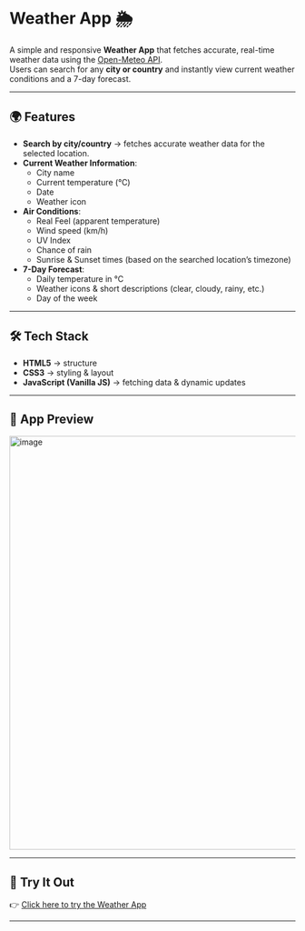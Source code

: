 # Weather App 🌦️

A simple and responsive **Weather App** that fetches accurate, real-time weather data using the [Open-Meteo API](https://open-meteo.com/).  
Users can search for any **city or country** and instantly view current weather conditions and a 7-day forecast.

---

## 🌍 Features

- **Search by city/country** → fetches accurate weather data for the selected location.  
- **Current Weather Information**:
  - City name
  - Current temperature (°C)
  - Date
  - Weather icon
- **Air Conditions**:
  - Real Feel (apparent temperature)
  - Wind speed (km/h)
  - UV Index
  - Chance of rain
  - Sunrise & Sunset times (based on the searched location’s timezone)
- **7-Day Forecast**:
  - Daily temperature in °C
  - Weather icons & short descriptions (clear, cloudy, rainy, etc.)
  - Day of the week

---

## 🛠️ Tech Stack

- **HTML5** → structure  
- **CSS3** → styling & layout  
- **JavaScript (Vanilla JS)** → fetching data & dynamic updates  

---

## 📸 App Preview

<img width="1358" height="728" alt="image" src="https://github.com/user-attachments/assets/ef2001f8-b20b-45b9-9399-c46a0f722d66" />

---

## 🚀 Try It Out

👉 [Click here to try the Weather App](https://eloquent-lamington-6be5a8.netlify.app/)  

---
